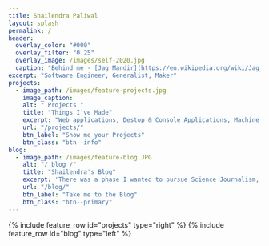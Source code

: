 ```yaml
---
title: Shailendra Paliwal
layout: splash
permalink: /
header:
  overlay_color: "#000"
  overlay_filter: "0.25"
  overlay_image: /images/self-2020.jpg
  caption: "Behind me - [Jag Mandir](https://en.wikipedia.org/wiki/Jag_Mandir), Lake Pichola at Udaipur"
excerpt: "Software Engineer, Generalist, Maker"
projects:
  - image_path: /images/feature-projects.jpg
    image_caption: 
    alt: " Projects "
    title: "Things I've Made"
    excerpt: "Web applications, Destop & Console Applications, Machine Vision tools, Electronics and a brief stint with Graphic Design. Take a look at everyting I've made"
    url: "/projects/"
    btn_label: "Show me your Projects"
    btn_class: "btn--info"
blog:
  - image_path: /images/feature-blog.JPG
    alt: "/ blog /"
    title: "Shailendra's Blog"
    excerpt: 'There was a phase I wanted to pursue Science Journalism, then there was a time I was learning about Data Science, then I was involved in rebuilding some old systems & wrote about my pain points. This is where everything goes.'
    url: "/blog/"
    btn_label: "Take me to the Blog"
    btn_class: "btn--primary"
---
```


{% include feature_row id="projects" type="right" %}
{% include feature_row id="blog" type="left" %}
